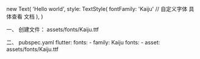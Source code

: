 new Text(
  'Hello world',
  style: TextStyle(
    fontFamily: 'Kaiju' // 自定义字体 具体查看 文档
  ),
)

一、
创建文件：
assets/fonts/Kaiju.ttf

二、
pubspec.yaml
flutter:
  fonts:
    - family: Kaiju
      fonts:
        - asset:  assets/fonts/Kaiju.ttf